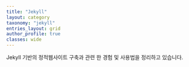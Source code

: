 ```yaml
---
title: "Jekyll"
layout: category
taxonomy: "jekyll"
entries_layout: grid
author_profile: true
classes: wide
---
```


Jekyll 기반의 정적웹사이트 구축과 관련 한 경험 및 사용법을 정리하고 있습니다.